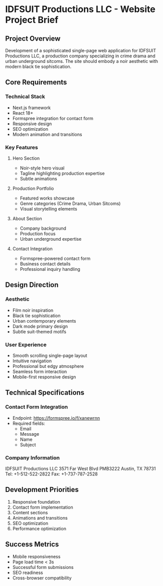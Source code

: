 
# IDFSUIT Productions LLC - Website Project Brief

## Project Overview

Development of a sophisticated single-page web application for IDFSUIT Productions LLC, a production company specializing in crime drama and urban underground sitcoms. The site should embody a noir aesthetic with modern black tie sophistication.

## Core Requirements

### Technical Stack
- Next.js framework
- React 18+
- Formspree integration for contact form
- Responsive design
- SEO optimization
- Modern animation and transitions

### Key Features
1. Hero Section
   - Noir-style hero visual
   - Tagline highlighting production expertise
   - Subtle animations

2. Production Portfolio
   - Featured works showcase
   - Genre categories (Crime Drama, Urban Sitcoms)
   - Visual storytelling elements

3. About Section
   - Company background
   - Production focus
   - Urban underground expertise

4. Contact Integration
   - Formspree-powered contact form
   - Business contact details
   - Professional inquiry handling

## Design Direction

### Aesthetic
- Film noir inspiration
- Black tie sophistication
- Urban contemporary elements
- Dark mode primary design
- Subtle suit-themed motifs

### User Experience
- Smooth scrolling single-page layout
- Intuitive navigation
- Professional but edgy atmosphere
- Seamless form interaction
- Mobile-first responsive design

## Technical Specifications

### Contact Form Integration
- Endpoint: https://formspree.io/f/xanewrnn
- Required fields:
  - Email
  - Message
  - Name
  - Subject

### Company Information
IDFSUIT Productions LLC
3571 Far West Blvd
PMB3222
Austin, TX 78731
Tel: +1-512-522-2822
Fax: +1-737-787-2528

## Development Priorities
1. Responsive foundation
2. Contact form implementation
3. Content sections
4. Animations and transitions
5. SEO optimization
6. Performance optimization

## Success Metrics
- Mobile responsiveness
- Page load time < 3s
- Successful form submissions
- SEO readiness
- Cross-browser compatibility
